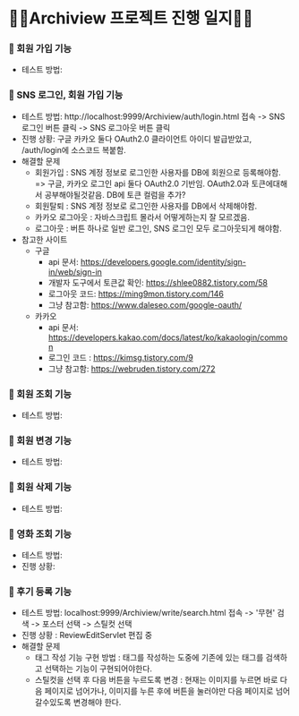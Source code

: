 # 👩‍💻Archiview 프로젝트 진행 일지👨‍💻 

### 🎯 회원 가입 기능

- 테스트 방법: 

### 🎯 SNS 로그인, 회원 가입 기능

- 테스트 방법: http://localhost:9999/Archiview/auth/login.html 접속 -> SNS 로그인 버튼 클릭 -> SNS 로그아웃 버튼 클릭
- 진행 상황: 구글 카카오 둘다 OAuth2.0 클라이언트 아이디 발급받았고, /auth/login에 소스코드 복붙함. 
- 해결할 문제
  - 회원가입 : SNS 계정 정보로 로그인한 사용자를 DB에 회원으로 등록해야함.
    => 구글, 카카오 로그인 api 둘다 OAuth2.0 기반임. OAuth2.0과 토큰에대해서 공부해야될것같음. DB에 토큰 컬럼을 추가?
  - 회원탈퇴 : SNS 계정 정보로 로그인한 사용자를 DB에서 삭제해야함.
  - 카카오 로그아웃 : 자바스크립트 몰라서 어떻게하는지 잘 모르겠음.
  - 로그아웃 : 버튼 하나로 일반 로그인, SNS 로그인 모두 로그아웃되게 해야함.
- 참고한 사이트
  - 구글
    - api 문서: https://developers.google.com/identity/sign-in/web/sign-in
    - 개발자 도구에서 토큰값 확인: https://shlee0882.tistory.com/58
    - 로그아웃 코드: https://ming9mon.tistory.com/146
    - 그냥 참고함: https://www.daleseo.com/google-oauth/
  - 카카오
    - api 문서: https://developers.kakao.com/docs/latest/ko/kakaologin/common
    - 로그인 코드 : https://kimsg.tistory.com/9
    - 그냥 참고함: https://webruden.tistory.com/272

### 🎯 회원 조회 기능

- 테스트 방법:

### 🎯 회원 변경 기능

- 테스트 방법:

### 🎯 회원 삭제 기능

- 테스트 방법:

### 🎯 영화 조회 기능

- 테스트 방법:
- 진행 상황:

### 🎯 후기 등록 기능

- 테스트 방법: localhost:9999/Archiview/write/search.html 접속 -> '무현' 검색 -> 포스터 선택 -> 스틸컷 선택 
- 진행 상황 : ReviewEditServlet 편집 중
- 해결할 문제
  - 태그 작성 기능 구현 방법 : 태그를 작성하는 도중에 기존에 있는 태그를 검색하고 선택하는 기능이 구현되어야한다.
  - 스틸컷을 선택 후 다음 버튼을 누르도록 변경 : 현재는 이미지를 누르면 바로 다음 페이지로 넘어가나, 이미지를 누른 후에 버튼을 눌러야만 다음 페이지로 넘어갈수있도록 변경해야 한다.
